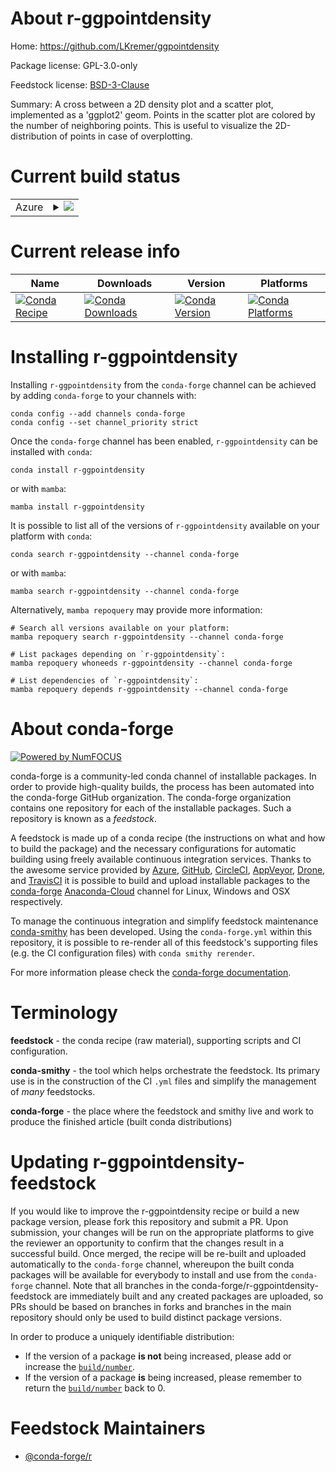 About r-ggpointdensity
======================

Home: https://github.com/LKremer/ggpointdensity

Package license: GPL-3.0-only

Feedstock license: [BSD-3-Clause](https://github.com/conda-forge/r-ggpointdensity-feedstock/blob/main/LICENSE.txt)

Summary: A cross between a 2D density plot and a scatter plot, implemented as a 'ggplot2' geom. Points in the scatter plot are  colored by the number of neighboring points. This is useful to visualize the 2D-distribution of points in case of overplotting.

Current build status
====================


<table>
    
  <tr>
    <td>Azure</td>
    <td>
      <details>
        <summary>
          <a href="https://dev.azure.com/conda-forge/feedstock-builds/_build/latest?definitionId=7809&branchName=main">
            <img src="https://dev.azure.com/conda-forge/feedstock-builds/_apis/build/status/r-ggpointdensity-feedstock?branchName=main">
          </a>
        </summary>
        <table>
          <thead><tr><th>Variant</th><th>Status</th></tr></thead>
          <tbody><tr>
              <td>linux_64_r_base4.1</td>
              <td>
                <a href="https://dev.azure.com/conda-forge/feedstock-builds/_build/latest?definitionId=7809&branchName=main">
                  <img src="https://dev.azure.com/conda-forge/feedstock-builds/_apis/build/status/r-ggpointdensity-feedstock?branchName=main&jobName=linux&configuration=linux_64_r_base4.1" alt="variant">
                </a>
              </td>
            </tr><tr>
              <td>linux_64_r_base4.2</td>
              <td>
                <a href="https://dev.azure.com/conda-forge/feedstock-builds/_build/latest?definitionId=7809&branchName=main">
                  <img src="https://dev.azure.com/conda-forge/feedstock-builds/_apis/build/status/r-ggpointdensity-feedstock?branchName=main&jobName=linux&configuration=linux_64_r_base4.2" alt="variant">
                </a>
              </td>
            </tr><tr>
              <td>osx_64_r_base4.1</td>
              <td>
                <a href="https://dev.azure.com/conda-forge/feedstock-builds/_build/latest?definitionId=7809&branchName=main">
                  <img src="https://dev.azure.com/conda-forge/feedstock-builds/_apis/build/status/r-ggpointdensity-feedstock?branchName=main&jobName=osx&configuration=osx_64_r_base4.1" alt="variant">
                </a>
              </td>
            </tr><tr>
              <td>osx_64_r_base4.2</td>
              <td>
                <a href="https://dev.azure.com/conda-forge/feedstock-builds/_build/latest?definitionId=7809&branchName=main">
                  <img src="https://dev.azure.com/conda-forge/feedstock-builds/_apis/build/status/r-ggpointdensity-feedstock?branchName=main&jobName=osx&configuration=osx_64_r_base4.2" alt="variant">
                </a>
              </td>
            </tr><tr>
              <td>win_64</td>
              <td>
                <a href="https://dev.azure.com/conda-forge/feedstock-builds/_build/latest?definitionId=7809&branchName=main">
                  <img src="https://dev.azure.com/conda-forge/feedstock-builds/_apis/build/status/r-ggpointdensity-feedstock?branchName=main&jobName=win&configuration=win_64_" alt="variant">
                </a>
              </td>
            </tr>
          </tbody>
        </table>
      </details>
    </td>
  </tr>
</table>

Current release info
====================

| Name | Downloads | Version | Platforms |
| --- | --- | --- | --- |
| [![Conda Recipe](https://img.shields.io/badge/recipe-r--ggpointdensity-green.svg)](https://anaconda.org/conda-forge/r-ggpointdensity) | [![Conda Downloads](https://img.shields.io/conda/dn/conda-forge/r-ggpointdensity.svg)](https://anaconda.org/conda-forge/r-ggpointdensity) | [![Conda Version](https://img.shields.io/conda/vn/conda-forge/r-ggpointdensity.svg)](https://anaconda.org/conda-forge/r-ggpointdensity) | [![Conda Platforms](https://img.shields.io/conda/pn/conda-forge/r-ggpointdensity.svg)](https://anaconda.org/conda-forge/r-ggpointdensity) |

Installing r-ggpointdensity
===========================

Installing `r-ggpointdensity` from the `conda-forge` channel can be achieved by adding `conda-forge` to your channels with:

```
conda config --add channels conda-forge
conda config --set channel_priority strict
```

Once the `conda-forge` channel has been enabled, `r-ggpointdensity` can be installed with `conda`:

```
conda install r-ggpointdensity
```

or with `mamba`:

```
mamba install r-ggpointdensity
```

It is possible to list all of the versions of `r-ggpointdensity` available on your platform with `conda`:

```
conda search r-ggpointdensity --channel conda-forge
```

or with `mamba`:

```
mamba search r-ggpointdensity --channel conda-forge
```

Alternatively, `mamba repoquery` may provide more information:

```
# Search all versions available on your platform:
mamba repoquery search r-ggpointdensity --channel conda-forge

# List packages depending on `r-ggpointdensity`:
mamba repoquery whoneeds r-ggpointdensity --channel conda-forge

# List dependencies of `r-ggpointdensity`:
mamba repoquery depends r-ggpointdensity --channel conda-forge
```


About conda-forge
=================

[![Powered by
NumFOCUS](https://img.shields.io/badge/powered%20by-NumFOCUS-orange.svg?style=flat&colorA=E1523D&colorB=007D8A)](https://numfocus.org)

conda-forge is a community-led conda channel of installable packages.
In order to provide high-quality builds, the process has been automated into the
conda-forge GitHub organization. The conda-forge organization contains one repository
for each of the installable packages. Such a repository is known as a *feedstock*.

A feedstock is made up of a conda recipe (the instructions on what and how to build
the package) and the necessary configurations for automatic building using freely
available continuous integration services. Thanks to the awesome service provided by
[Azure](https://azure.microsoft.com/en-us/services/devops/), [GitHub](https://github.com/),
[CircleCI](https://circleci.com/), [AppVeyor](https://www.appveyor.com/),
[Drone](https://cloud.drone.io/welcome), and [TravisCI](https://travis-ci.com/)
it is possible to build and upload installable packages to the
[conda-forge](https://anaconda.org/conda-forge) [Anaconda-Cloud](https://anaconda.org/)
channel for Linux, Windows and OSX respectively.

To manage the continuous integration and simplify feedstock maintenance
[conda-smithy](https://github.com/conda-forge/conda-smithy) has been developed.
Using the ``conda-forge.yml`` within this repository, it is possible to re-render all of
this feedstock's supporting files (e.g. the CI configuration files) with ``conda smithy rerender``.

For more information please check the [conda-forge documentation](https://conda-forge.org/docs/).

Terminology
===========

**feedstock** - the conda recipe (raw material), supporting scripts and CI configuration.

**conda-smithy** - the tool which helps orchestrate the feedstock.
                   Its primary use is in the construction of the CI ``.yml`` files
                   and simplify the management of *many* feedstocks.

**conda-forge** - the place where the feedstock and smithy live and work to
                  produce the finished article (built conda distributions)


Updating r-ggpointdensity-feedstock
===================================

If you would like to improve the r-ggpointdensity recipe or build a new
package version, please fork this repository and submit a PR. Upon submission,
your changes will be run on the appropriate platforms to give the reviewer an
opportunity to confirm that the changes result in a successful build. Once
merged, the recipe will be re-built and uploaded automatically to the
`conda-forge` channel, whereupon the built conda packages will be available for
everybody to install and use from the `conda-forge` channel.
Note that all branches in the conda-forge/r-ggpointdensity-feedstock are
immediately built and any created packages are uploaded, so PRs should be based
on branches in forks and branches in the main repository should only be used to
build distinct package versions.

In order to produce a uniquely identifiable distribution:
 * If the version of a package **is not** being increased, please add or increase
   the [``build/number``](https://docs.conda.io/projects/conda-build/en/latest/resources/define-metadata.html#build-number-and-string).
 * If the version of a package **is** being increased, please remember to return
   the [``build/number``](https://docs.conda.io/projects/conda-build/en/latest/resources/define-metadata.html#build-number-and-string)
   back to 0.

Feedstock Maintainers
=====================

* [@conda-forge/r](https://github.com/conda-forge/r/)

